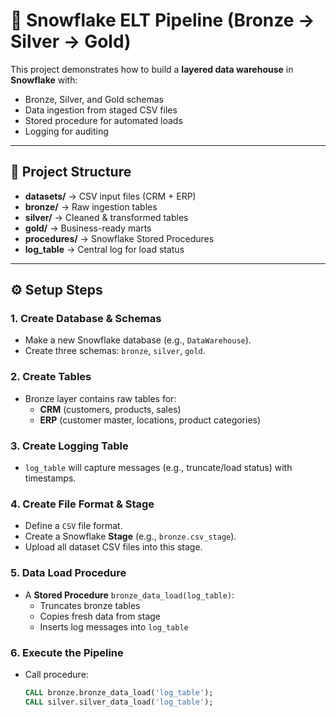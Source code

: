 # 🚀 Snowflake ELT Pipeline (Bronze → Silver → Gold)

This project demonstrates how to build a **layered data warehouse** in **Snowflake** with:
- Bronze, Silver, and Gold schemas
- Data ingestion from staged CSV files
- Stored procedure for automated loads
- Logging for auditing

---

## 📂 Project Structure
- **datasets/** → CSV input files (CRM + ERP)
- **bronze/** → Raw ingestion tables
- **silver/** → Cleaned & transformed tables
- **gold/** → Business-ready marts
- **procedures/** → Snowflake Stored Procedures
- **log_table** → Central log for load status

---

## ⚙️ Setup Steps

### 1. Create Database & Schemas
- Make a new Snowflake database (e.g., `DataWarehouse`).
- Create three schemas: `bronze`, `silver`, `gold`.

### 2. Create Tables
- Bronze layer contains raw tables for:
  - **CRM** (customers, products, sales)
  - **ERP** (customer master, locations, product categories)

### 3. Create Logging Table
- `log_table` will capture messages (e.g., truncate/load status) with timestamps.

### 4. Create File Format & Stage
- Define a `CSV` file format.
- Create a Snowflake **Stage** (e.g., `bronze.csv_stage`).
- Upload all dataset CSV files into this stage.

### 5. Data Load Procedure
- A **Stored Procedure** `bronze_data_load(log_table)`:
  - Truncates bronze tables
  - Copies fresh data from stage
  - Inserts log messages into `log_table`

### 6. Execute the Pipeline
- Call procedure:
  ```sql
  CALL bronze.bronze_data_load('log_table');
  CALL silver.silver_data_load('log_table');
